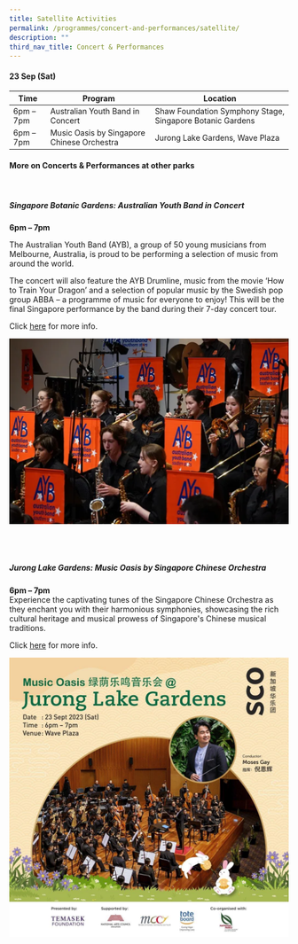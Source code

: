 ```yaml
---
title: Satellite Activities
permalink: /programmes/concert-and-performances/satellite/
description: ""
third_nav_title: Concert & Performances
---
```

#### 23 Sep (Sat)


| Time | Program | Location |
| -------- | -------- | -------- |
| 6pm – 7pm | Australian Youth Band in Concert | Shaw Foundation Symphony Stage, Singapore Botanic Gardens |
| 6pm – 7pm | Music Oasis by Singapore Chinese Orchestra | Jurong Lake Gardens, Wave Plaza |



#### More on Concerts &amp; Performances at other parks

<br>

##### **Singapore Botanic Gardens: Australian Youth Band in Concert**
**6pm – 7pm**

The Australian Youth Band (AYB), a group of 50 young musicians from Melbourne, Australia, is proud to be performing a selection of music from around the world.

The concert will also feature the AYB Drumline, music from the movie ‘How to Train Your Dragon’ and a selection of popular music by the Swedish pop group ABBA – a programme of music for everyone to enjoy! This will be the final Singapore performance by the band during their 7-day concert tour.

Click [here](https://www.nparks.gov.sg/activities/events-and-workshops/2023/9/sbg-concert_ayb) for more info.

![Australian Youth Band](/images/australian%20youth%20band.PNG)

<br>
<br>

##### **Jurong Lake Gardens: Music Oasis by Singapore Chinese Orchestra** <br>

**6pm – 7pm** <br> 
Experience the captivating tunes of the Singapore Chinese Orchestra as they enchant you with their harmonious symphonies, showcasing the rich cultural heritage and musical prowess of Singapore's Chinese musical traditions. <br>

Click [here](https://www.nparks.gov.sg/activities/events-and-workshops/2023/9/lights-by-the-lake-2023-festival-of-lights) for more info.

![Singapore Chinese Orchestra](/images/music%20oasis%20jlg.jpeg)

<br>